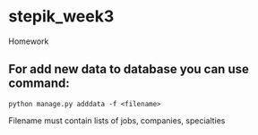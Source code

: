 # stepik_week3
Homework

## For add new data to database you can use command:
```
python manage.py adddata -f <filename>
```
Filename must contain lists of jobs, companies, specialties